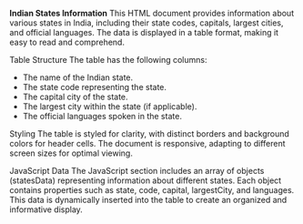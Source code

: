 **Indian States Information**
This HTML document provides information about various states in India, including their state codes, capitals, largest cities, and official languages. The data is displayed in a table format, making it easy to read and comprehend.

Table Structure
The table has the following columns:

- The name of the Indian state.
- The state code representing the state.
- The capital city of the state.
- The largest city within the state (if applicable).
- The official languages spoken in the state.

Styling
The table is styled for clarity, with distinct borders and background colors for header cells. The document is responsive, adapting to different screen sizes for optimal viewing.

JavaScript Data
The JavaScript section includes an array of objects (statesData) representing information about different states. Each object 
contains properties such as state, code, capital, largestCity, and languages. This data is dynamically inserted into the table to create an organized and informative display.
